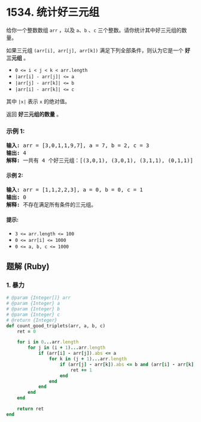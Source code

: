 # 1534. 统计好三元组
给你一个整数数组 `arr` ，以及 `a`、`b` 、`c` 三个整数。请你统计其中好三元组的数量。

如果三元组 `(arr[i], arr[j], arr[k])` 满足下列全部条件，则认为它是一个 **好三元组** 。
* `0 <= i < j < k < arr.length`
* `|arr[i] - arr[j]| <= a`
* `|arr[j] - arr[k]| <= b`
* `|arr[i] - arr[k]| <= c`

其中 `|x|` 表示 `x` 的绝对值。

返回 **好三元组的数量** 。

### 示例 1:
<pre>
<strong>输入:</strong> arr = [3,0,1,1,9,7], a = 7, b = 2, c = 3
<strong>输出:</strong> 4
<strong>解释:</strong> 一共有 4 个好三元组：[(3,0,1), (3,0,1), (3,1,1), (0,1,1)] 。
</pre>

#### 示例 2:
<pre>
<strong>输入:</strong> arr = [1,1,2,2,3], a = 0, b = 0, c = 1
<strong>输出:</strong> 0
<strong>解释:</strong> 不存在满足所有条件的三元组。
</pre>

#### 提示:
* `3 <= arr.length <= 100`
* `0 <= arr[i] <= 1000`
* `0 <= a, b, c <= 1000`

## 题解 (Ruby)

### 1. 暴力
```Ruby
# @param {Integer[]} arr
# @param {Integer} a
# @param {Integer} b
# @param {Integer} c
# @return {Integer}
def count_good_triplets(arr, a, b, c)
    ret = 0

    for i in 0...arr.length
        for j in (i + 1)...arr.length
            if (arr[i] - arr[j]).abs <= a
                for k in (j + 1)...arr.length
                    if (arr[j] - arr[k]).abs <= b and (arr[i] - arr[k]).abs <= c
                        ret += 1
                    end
                end
            end
        end
    end

    return ret
end
```
